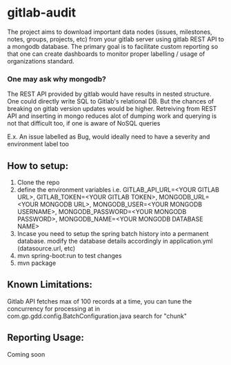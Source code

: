 # gitlab-audit
The project aims to download important data nodes (issues, milestones, notes, groups, projects, etc) from your gitlab server using gitlab REST API to a mongodb database. The primary goal is to facilitate custom reporting so that one can create dashboards to monitor proper labelling / usage of organizations standard.

### One may ask why mongodb?
The REST API provided by gitlab would have results in nested structure. One could directly write SQL to Gitlab's relational DB. But the chances of breaking on gitlab version updates would be higher. Retreiving from REST API and inserting in mongo reduces alot of dumping work and querying is not that difficult too, if one is aware of NoSQL queries

E.x. An issue labelled as Bug, would ideally need to have a severity and environment label too

## How to setup: 
1. Clone the repo
2. define the environment variables i.e.
GITLAB_API_URL=&lt;YOUR GITLAB URL&gt;, GITLAB_TOKEN=&lt;YOUR GITLAB TOKEN&gt;, MONGODB_URL=&lt;YOUR MONGODB URL&gt;, MONGODB_USER=&lt;YOUR MONGODB USERNAME&gt;, MONGODB_PASSWORD=&lt;YOUR MONGODB PASSWORD&gt;, MONGODB_NAME=&lt;YOUR MONGODB DATABASE NAME&gt;
3. Incase you need to setup the spring batch history into a permanent database. modify the database details accordingly in application.yml (datasource.url, etc)
4. mvn spring-boot:run to test changes
5. mvn package

## Known Limitations:
Gitlab API fetches max of 100 records at a time, you can tune the concurrency for processing at in com.gp.gdd.config.BatchConfiguration.java search for "chunk"

## Reporting Usage:
Coming soon
